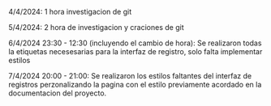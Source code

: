 4/4/2024: 1 hora investigacion de git 

5/4/2024: 2 hora de investigacion y craciones de git 

6/4/2024 23:30 - 12:30 (incluyendo el cambio de hora): Se realizaron todas la etiquetas necesesarias para la interfaz de registro, solo falta implementar estilos

7/4/2024 20:00 - 21:00: Se realizaron los estilos faltantes del  interfaz de registros perzonalizando la pagina con el estilo previamente acordado en la documentacion del proyecto.
